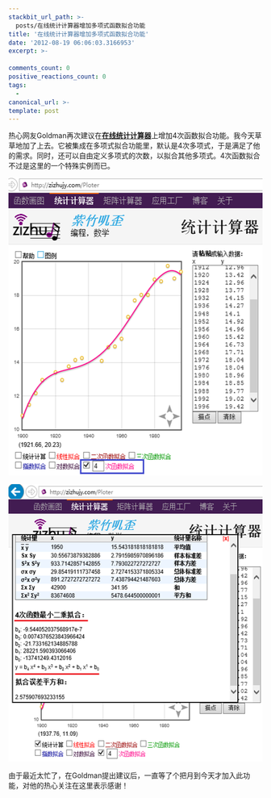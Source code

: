 ```yaml
---
stackbit_url_path: >-
  posts/在线统计计算器增加多项式函数拟合功能
title: '在线统计计算器增加多项式函数拟合功能'
date: '2012-08-19 06:06:03.3166953'
excerpt: >-
  
comments_count: 0
positive_reactions_count: 0
tags: 
  - 
canonical_url: >-
template: post
---
```

<p>热心网友Goldman再次建议在<a href="http://zizhujy.com/Ploter"><strong>在线统计计算器</strong></a>上增加4次函数拟合功能。我今天草草地加了上去。它被集成在多项式拟合功能里，默认是4次多项式，于是满足了他的需求。同时，还可以自由定义多项式的次数，以拟合其他多项式。4次函数拟合不过是这里的一个特殊实例而已。</p>  <p><a href="http://zizhujy.com/Ploter"><img style="background-image: none; border-right-width: 0px; padding-left: 0px; padding-right: 0px; display: inline; border-top-width: 0px; border-bottom-width: 0px; border-left-width: 0px; padding-top: 0px" title="在线统计计算器" border="0" alt="在线统计计算器" src="https://raw.githubusercontent.com/Jeff-Tian/blogengine.net/master/Source/BlogEngine/BlogEngine.NET/App_Data/files/image_603.png" width="534" height="591" /></a></p>  <p><a href="http://zizhujy.com/Ploter"><img style="background-image: none; border-right-width: 0px; padding-left: 0px; padding-right: 0px; display: inline; border-top-width: 0px; border-bottom-width: 0px; border-left-width: 0px; padding-top: 0px" title="在线统计计算器" border="0" alt="在线统计计算器" src="https://raw.githubusercontent.com/Jeff-Tian/blogengine.net/master/Source/BlogEngine/BlogEngine.NET/App_Data/files/image_604.png" width="534" height="550" /></a></p>  <p>由于最近太忙了，在Goldman提出建议后，一直等了个把月到今天才加入此功能，对他的热心关注在这里表示感谢！</p>